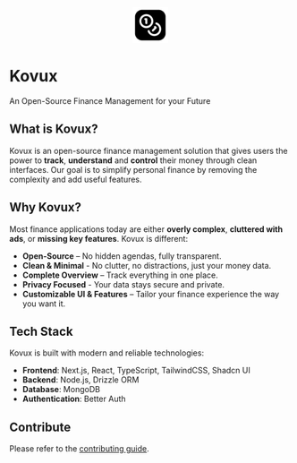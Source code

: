 <p align="center">
  <picture>
    <img src="public/icon.png" alt="Kovux Logo" width="64"/>
  </picture>
</p>

# Kovux

An Open-Source Finance Management for your Future

## What is Kovux?

Kovux is an open-source finance management solution that gives users the power to **track**, **understand** and **control** their money through clean interfaces. Our goal is to simplify personal finance by removing the complexity and add useful features.

## Why Kovux?

Most finance applications today are either **overly complex**, **cluttered with ads**, or **missing key features**.
Kovux is different:

- **Open-Source** – No hidden agendas, fully transparent.
- **Clean & Minimal** - No clutter, no distractions, just your money data.
- **Complete Overview** – Track everything in one place.
- **Privacy Focused** - Your data stays secure and private.
- **Customizable UI & Features** – Tailor your finance experience the way you want it.

## Tech Stack

Kovux is built with modern and reliable technologies:

- **Frontend**: Next.js, React, TypeScript, TailwindCSS, Shadcn UI
- **Backend**: Node.js, Drizzle ORM
- **Database**: MongoDB
- **Authentication**: Better Auth

## Contribute

Please refer to the [contributing guide](/CONTRIBUTING.md).
